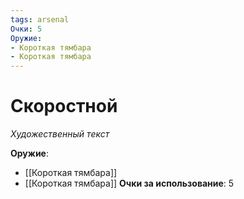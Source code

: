 ```yaml
---
tags: arsenal
Очки: 5
Оружие:
- Короткая тямбара
- Короткая тямбара
---
```


# Скоростной

*Художественный текст*

**Оружие**:
- [[Короткая тямбара]]
- [[Короткая тямбара]]
**Очки за использование**: 5